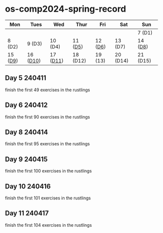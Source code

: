 # os-comp2024-spring-record

| Mon                  | Tues                 | Wed                  | Thur                 | Fri                  | Sat                  | Sun                  |
|----------------------|----------------------|----------------------|----------------------|----------------------|----------------------|----------------------|
|                      |                      |                      |                      |                      |                      |7 (D1)                |
|8 (D2)                |9 (D3)                |10 (D4)               | 11 ([D5](#day-5-240411)) |12 ([D6](#day-5-240412)) |13   (D7)   |14 ([D8](#day-5-240414))                   |
|15 ([D9](#day-9-240415))  |16 ([D10](#day-10-240416))                |17 ([D11](#day-11-240417))               | 18 (D12) |19 (13) |20   (D14)   |21 (D15)                   |



## Day 5 240411
finish the first 49 exercises in the rustlings 

## Day 6 240412
finish the first 90 exercises in the rustlings 

## Day 8 240414
finish the first 95 exercises in the rustlings 

## Day 9 240415
finish the first 100 exercises in the rustlings 

## Day 10 240416
finish the first 101 exercises in the rustlings 

## Day 11 240417
finish the first 104 exercises in the rustlings 

